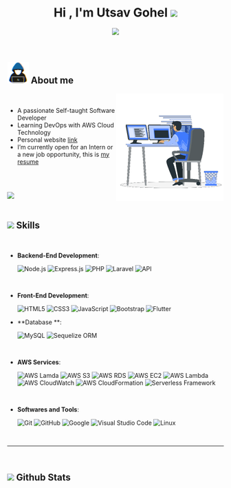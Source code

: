 
<h1 align="center"><b>Hi , I'm Utsav Gohel </b><img src="https://media.giphy.com/media/hvRJCLFzcasrR4ia7z/giphy.gif" width="35"></h1>

<p align="center">
  <a href="https://github.com/DenverCoder1/readme-typing-svg"><img src="https://readme-typing-svg.herokuapp.com?font=Time+New+Roman&color=cyan&size=25&center=true&vCenter=true&width=600&height=100&lines=Big+hi..+from+Utsav+Gohel..&hearts;++;Self-taught+Cloud+Software+Developer,;IT+Student,;Learning+DevOps+With+Cloud+Technology,;Active+Learner/Researcher,;Love+to+learn+new+stuffs..<3"></a>
</p>


<br>



	
## <picture><img src = "https://github.com/0xAbdulKhalid/0xAbdulKhalid/raw/main/assets/mdImages/about_me.gif" width = 50px></picture> **About me**

<picture> <img align="right" src="https://github.com/0xAbdulKhalid/0xAbdulKhalid/raw/main/assets/mdImages/Right_Side.gif" width = 250px></picture>

<br>

- A passionate Self-taught Software Developer
- Learning DevOps with AWS Cloud Technology
- Personal website [link](https://www.utsav9.wordpress.com)
- I’m currently open for an Intern or a new job opportunity, this is [my resume](https://drive.google.com/file/d/19KlHxHUVCd5LXUzrYAUMqWgiLHzMeCs3/view?usp=sharing)

<br><br>

<img src="https://user-images.githubusercontent.com/73097560/115834477-dbab4500-a447-11eb-908a-139a6edaec5c.gif"><br><br>

## <img src="https://media2.giphy.com/media/QssGEmpkyEOhBCb7e1/giphy.gif?cid=ecf05e47a0n3gi1bfqntqmob8g9aid1oyj2wr3ds3mg700bl&rid=giphy.gif" width ="25"><b> Skills</b>
<br>

<p align="center">

- **Backend-End Development**:
	
    ![Node.js](https://img.shields.io/badge/Node.js-%23339933.svg?style=for-the-badge&logo=node.js&logoColor=white)
    ![Express.js](https://img.shields.io/badge/Express.js-%23000000.svg?style=for-the-badge&logo=express&logoColor=white)
    ![PHP](https://img.shields.io/badge/PHP-%23777BB4.svg?style=for-the-badge&logo=php&logoColor=white)
    ![Laravel](https://img.shields.io/badge/Laravel-%23FF2D20.svg?style=for-the-badge&logo=laravel&logoColor=white)	
    ![API](https://img.shields.io/badge/API-%23000000.svg?style=for-the-badge&logo=api&logoColor=white)
  



<br>   
    
- **Front-End Development**:

   ![HTML5](https://img.shields.io/badge/HTML5%20-%23E34F26.svg?style=for-the-badge&logo=html5&logoColor=white)
   ![CSS3](https://img.shields.io/badge/CSS%20-%231572B6.svg?style=for-the-badge&logo=css3&logoColor=white)
   ![JavaScript](https://img.shields.io/badge/JavaScript%20-%23F7DF1E.svg?style=for-the-badge&logo=javascript&logoColor=black)
   ![Bootstrap](https://img.shields.io/badge/Bootstrap-%23563D7C.svg?style=for-the-badge&logo=bootstrap&logoColor=white)
   ![Flutter](https://img.shields.io/badge/Flutter-%2302569B.svg?style=for-the-badge&logo=flutter&logoColor=white)

  
- **Database **:
	
	![MySQL](https://img.shields.io/badge/MySQL-%2300f.svg?style=for-the-badge&logo=mysql&logoColor=white)
	![Sequelize ORM](https://img.shields.io/badge/Sequelize-%2300758F.svg?style=for-the-badge&logo=database&logoColor=white)

<br>

- **AWS Services**:

	![AWS Lamda](https://img.shields.io/badge/AWS-%23FF9900.svg?style=for-the-badge&logo=amazon-aws&logoColor=white)
	![AWS S3](https://img.shields.io/badge/AWS%20S3-%2300A3FF.svg?style=for-the-badge&logo=amazon-s3&logoColor=white)
	![AWS RDS](https://img.shields.io/badge/AWS%20RDS-%23FF9900.svg?style=for-the-badge&logo=amazon-rds&logoColor=white)
	![AWS EC2](https://img.shields.io/badge/AWS%20EC2-%23FF9900.svg?style=for-the-badge&logo=amazon-ec2&logoColor=white)
	![AWS Lambda](https://img.shields.io/badge/AWS%20Lambda-%23FF9900.svg?style=for-the-badge&logo=amazon-aws&logoColor=white)
	![AWS CloudWatch](https://img.shields.io/badge/AWS%20CloudWatch-%2300A3FF.svg?style=for-the-badge&logo=amazon-cloudwatch&logoColor=white)
	![AWS CloudFormation](https://img.shields.io/badge/AWS%20CloudFormation-%2300A3FF.svg?style=for-the-badge&logo=amazon-cloudformation&logoColor=white)
	![Serverless Framework](https://img.shields.io/badge/Serverless%20Framework-%23FD5750.svg?style=for-the-badge&logo=serverless&logoColor=white)

	
<br>

- **Softwares and Tools**:

    ![Git](https://img.shields.io/badge/git-%23F05033.svg?style=for-the-badge&logo=git&logoColor=white)
    ![GitHub](https://img.shields.io/badge/github-%23121011.svg?style=for-the-badge&logo=github&logoColor=white)
    ![Google](https://img.shields.io/badge/google-%234285F4.svg?style=for-the-badge&logo=google&logoColor=white)
    ![Visual Studio Code](https://img.shields.io/badge/Visual%20Studio%20Code-0078d7.svg?style=for-the-badge&logo=visual-studio-code&logoColor=white)
    ![Linux](https://img.shields.io/badge/Linux-FCC624?style=for-the-badge&logo=linux&logoColor=black) 

<br>



</p>

-----

<br>


## <img src="https://media.giphy.com/media/iY8CRBdQXODJSCERIr/giphy.gif" width="35"><b> Github Stats </b>
<br>

<div align="center">
<!-- 
<a href="https://github.com/0xabdulkhalid/">
  <img src="https://github-readme-stats.vercel.app/api?username=0xabdulkhalid&include_all_commits=true&count_private=true&show_icons=true&line_height=20&title_color=7A7ADB&icon_color=2234AE&text_color=D3D3D3&bg_color=0,000000,130F40" width="450"/>
  <img src="https://github-readme-stats.vercel.app/api/top-langs?username=0xabdulkhalid&show_icons=true&locale=en&layout=compact&line_height=20&title_color=7A7ADB&icon_color=2234AE&text_color=D3D3D3&bg_color=0,000000,130F40" width="375"  alt="0xabdulkhalid"/>

</a> -->
<p>&nbsp;<img align="center" src="https://github-readme-stats.vercel.app/api?username=go-utsav&show_icons=true&locale=en" alt="go-utsav" width="450"/></p>
<br>
<p><img align="center" src="https://github-readme-streak-stats.herokuapp.com/?user=go-utsav&" alt="go-utsav" width="450" /></p>


</div>

<br>
<br>
<br>

-----

<br>
<br>

## <b> Let's Connect..!</b><img src="https://github.com/0xAbdulKhalid/0xAbdulKhalid/raw/main/assets/mdImages/handshake.gif" width ="80">
<br>
<div align='left'>

<ul>

<li>
<a href="https://linkedin.com/in/0xabdulkhalid" target="_blank">
<img src="https://img.shields.io/badge/linkedin:  0xabdulkhalid-%2300acee.svg?color=405DE6&style=for-the-badge&logo=linkedin&logoColor=white" alt=linkedin style="margin-bottom: 5px;"/>
</a>
</li>

<br>

<li>
<a href="https://twitter.com/0xabdulkhalid" target="_blank">
<img src="https://img.shields.io/badge/twitter:  0xabdulkhalid-%2300acee.svg?color=1DA1F2&style=for-the-badge&logo=twitter&logoColor=white" alt=twitter style="margin-bottom: 5px;"/>
</a>
</li>

<br>

<li>
<a href="mailto:0xabdulkhalid@gmail.com" target="_blank">
<img src="https://img.shields.io/badge/gmail:  0xabdulkhalid-%23EA4335.svg?style=for-the-badge&logo=gmail&logoColor=white" t=mail style="margin-bottom: 5px;" />
</a>
</li>
	
</ul>
</div>

<br>
<img src="https://user-images.githubusercontent.com/73097560/115834477-dbab4500-a447-11eb-908a-139a6edaec5c.gif">
<br>
<br>
<br>

<div align='center'>

## <b>السَّلاَمُ عَلَيْكُمْ وَرَحْمَةُ اللهِ وَبَرَكَاتُهُ...✨</b>

</div>
<br>
<br>
<br>
<br>

---

<br>

